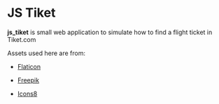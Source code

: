 # JS Tiket 

<b>js_tiket</b> is small web application to simulate how to find a flight ticket in Tiket.com

Assets used here are from:

- [Flaticon](https://www.flaticon.com)

- [Freepik](https://www.freepik.com)

- [Icons8](https://icons8.com)
